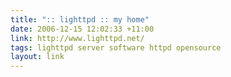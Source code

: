 ```yaml
---
title: ":: lighttpd :: my home"
date: 2006-12-15 12:02:33 +11:00
link: http://www.lighttpd.net/
tags: lighttpd server software httpd opensource
layout: link
---
```


